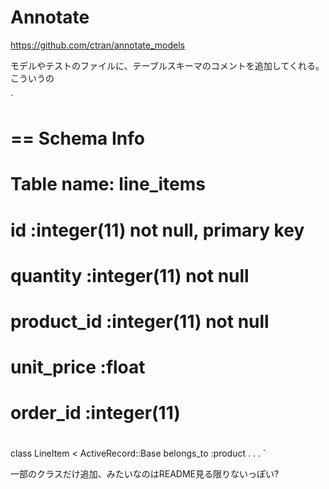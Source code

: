 # Annotate

https://github.com/ctran/annotate_models

モデルやテストのファイルに、テーブルスキーマのコメントを追加してくれる。こういうの

`
# == Schema Info
#
# Table name: line_items
#
#  id                  :integer(11)    not null, primary key
#  quantity            :integer(11)    not null
#  product_id          :integer(11)    not null
#  unit_price          :float
#  order_id            :integer(11)
#

 class LineItem < ActiveRecord::Base
   belongs_to :product
  . . .
`


一部のクラスだけ追加、みたいなのはREADME見る限りないっぽい?




